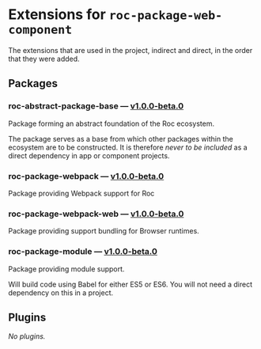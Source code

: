 # Extensions for `roc-package-web-component`

The extensions that are used in the project, indirect and direct, in the order that they were added.

## Packages
### roc-abstract-package-base — [v1.0.0-beta.0](https://www.npmjs.com/package/roc-abstract-package-base)
Package forming an abstract foundation of the Roc ecosystem.

The package serves as a base from which other packages within the ecosystem are to be constructed.
It is therefore _never to be included_ as a direct dependency in app or component projects.

### roc-package-webpack — [v1.0.0-beta.0](https://www.npmjs.com/package/roc-package-webpack)
Package providing Webpack support for Roc

### roc-package-webpack-web — [v1.0.0-beta.0](https://www.npmjs.com/package/roc-package-webpack-web)
Package providing support bundling for Browser runtimes.

### roc-package-module — [v1.0.0-beta.0](https://www.npmjs.com/package/roc-package-module)
Package providing module support.

Will build code using Babel for either ES5 or ES6. You will not need a direct dependency on this in a project.

## Plugins
_No plugins._
